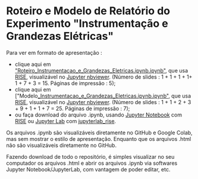 # Roteiro e Modelo de Relatório do Experimento "Instrumentação e Grandezas Elétricas"

Para ver em formato de apresentação :

- clique aqui em ["Roteiro_Instrumentacao_e_Grandezas_Eletricas.ipynb.ipynb"](https://nbviewer.org/format/slides/github/rcolistete/Fisica_Experimental_II_UFES_Alegre/blob/main/Experimentos/Instrumentacao_e_Grandezas_Eletricas/Roteiro_Instrumentacao_e_Grandezas_Eletricas.ipynb#/?flush_cache=true#/), que usa [RISE](https://rise.readthedocs.io/), visualizável no [Jupyter nbviewer](https://nbviewer.jupyter.org/). (Número de slides : 1 + 1 + 1 + 1+ 1 + 7 + 3 = 15. Páginas de impressão : 5);
- clique aqui em ["Modelo[_Instrumentacao_e_Grandezas_Eletricas.ipynb.ipynb"](https://nbviewer.org/format/slides/github/rcolistete/Fisica_Experimental_II_UFES_Alegre/blob/main/Experimentos/Instrumentacao_e_Grandezas_Eletricas/Modelo_Instrumentacao_e_Grandezas_Eletricas.ipynb#/?flush_cache=true#/), que usa [RISE](https://rise.readthedocs.io/), visualizável no [Jupyter nbviewer](https://nbviewer.jupyter.org/). (Número de slides : 1 + 1 + 2 + 3 + 9 + 1 + 1 + 7 = 25. Páginas de impressão : 7);
- ou faça download do arquivo .ipynb, usando [Jupyter Notebook](https://jupyter.org/) com [RISE](https://rise.readthedocs.io/) ou [Jupyter Lab](https://jupyter.org/) com [jupyterlab_rise](https://github.com/jupyterlab-contrib/rise).

Os arquivos .ipynb são visualizáveis diretamente no GitHub e Google Colab, mas sem mostrar o estilo de  apresentação. Enquanto que os arquivos .html não são visualizáveis diretamente no GitHub.

Fazendo download de todo o repositório, é simples visualizar no seu computador os arquivos .html e abrir os arquivos .ipynb via softwares Jupyter Notebook/JupyterLab, com vantagem de poder editar, etc.